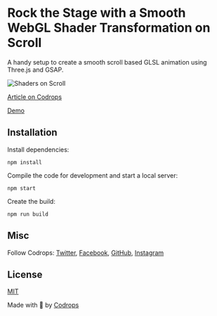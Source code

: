 # Rock the Stage with a Smooth WebGL Shader Transformation on Scroll

A handy setup to create a smooth scroll based GLSL animation using Three.js and GSAP.

![Shaders on Scroll](https://tympanus.net/codrops/wp-content/uploads/2021/07/ShadersOnScroll_Faboolea3.jpg)

[Article on Codrops](https://tympanus.net/codrops/?p=55223)

[Demo](http://tympanus.net/Tutorials/ShadersOnScroll/)


## Installation

Install dependencies:

```
npm install
```

Compile the code for development and start a local server:

```
npm start
```

Create the build:

```
npm run build
```

## Misc

Follow Codrops: [Twitter](http://www.twitter.com/codrops), [Facebook](http://www.facebook.com/codrops), [GitHub](https://github.com/codrops), [Instagram](https://www.instagram.com/codropsss/)

## License
[MIT](LICENSE)

Made with :blue_heart:  by [Codrops](http://www.codrops.com)
